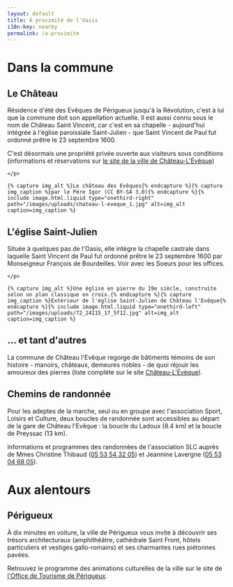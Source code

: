 ```yaml
---
layout: default
title: À proximité de l'Oasis
i18n-key: nearby
permalink: /a-proximite
---
```

# Dans la commune

## Le Château

<div class="row">
	<p class="p2-3 left" markdown="1">

Résidence d'été des Evêques de Périgueux jusqu'à la Révolution, c'est à lui que la commune doit son appellation actuelle. Il est aussi connu sous le nom de Château Saint Vincent, car c'est en sa chapelle - aujourd'hui intégrée à l'église paroissiale Saint-Julien - que Saint Vincent de Paul fut ordonné prêtre le 23 septembre 1600. 

C'est désormais une propriété privée ouverte aux visiteurs sous conditions (informations et réservations sur [le site de la ville de Château-L'Évêque](http://www.chateau-de-chateauleveque.com/fr/))

	</p>

	{% capture img_alt %}Le château des Evêques{% endcapture %}{% capture img_caption %}par le Père Igor (CC BY-SA 3.0){% endcapture %}{% include image.html.liquid type="onethird-right" path="/images/uploads/chateau-l-eveque_1.jpg" alt=img_alt caption=img_caption %}

</div>

## L'église Saint-Julien

<div class="row">
	<p class="p2-3 right" markdown="1">
	
Située à quelques pas de l'Oasis, elle intègre la chapelle castrale dans laquelle Saint Vincent de Paul fut ordonné prêtre le 23 septembre 1600 par Monseigneur François de Bourdeilles. Voir avec les Soeurs pour les offices.

	</p>

	{% capture img_alt %}Une église en pierre du 19e siècle, construite selon un plan classique en croix.{% endcapture %}{% capture img_caption %}Extérieur de l'église Saint-Julien de Château l'Evêque{% endcapture %}{% include image.html.liquid type="onethird-left" path="/images/uploads/72_24115_17_5f12.jpg" alt=img_alt caption=img_caption %}

</div>

## ... et tant d'autres

La commune de Château l'Evêque regorge de bâtiments témoins de son histoire - manoirs, châteaux, demeures nobles - de quoi réjouir les amoureux des pierres (liste complète sur le site [Château-L'Évèque](https://fr.wikipedia.org/wiki/Ch%C3%A2teau-l%27%C3%89v%C3%AAque)).

## Chemins de randonnée

Pour les adeptes de la marche, seul ou en groupe avec l'association Sport, Loisirs et Culture, deux boucles de randonnée sont accessibles au départ de la gare de Château l'Evêque : la boucle du Ladoux (8.4 km) et la boucle de Preyssac (13 km). 

Informations et programmes des randonnées de l'association SLC auprès de Mmes Christine Thibaud ([05 53 54 32 05](tel:+33553543205)) et Jeannine Lavergne ([05 53 04 68 05](tel:+33553046805)). 


# Aux alentours

## Périgueux 

À dix minutes en voiture, la ville de Périgueux vous invite à découvrir ses trésors architecturaux (amphithéâtre, cathédrale Saint Front, hôtels particuliers et vestiges gallo-romains) et ses charmantes rues piétonnes pavées. 

Retrouvez le programme des animations culturelles de la ville sur le site de [l'Office de Tourisme de Périgueux](http://www.tourisme-perigueux.fr/).
